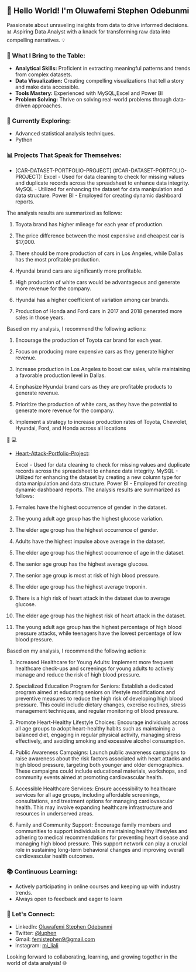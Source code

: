 

## 👋 Hello World! I'm Oluwafemi Stephen Odebunmi 

Passionate about unraveling insights from data to drive informed decisions. 📊 Aspiring Data Analyst with a knack for transforming raw data into compelling narratives. 💡

### 🚀 What I Bring to the Table:

- **Analytical Skills:** Proficient in extracting meaningful patterns and trends from complex datasets.
- **Data Visualization:** Creating compelling visualizations that tell a story and make data accessible.
- **Tools Mastery:** Experienced with MySQL,Excel and Power BI
- **Problem Solving:** Thrive on solving real-world problems through data-driven approaches.

### 🌱 Currently Exploring:

- Advanced statistical analysis techniques.
- Python 

### 📊 Projects That Speak for Themselves:

- [CAR-DATASET-PORTFOLIO-PROJECT]
(#CAR-DATASET-PORTFOLIO-PROJECT): 
	Excel - Used for data cleaning to check for missing values and duplicate records across the spreadsheet to enhance data integrity.
	MySQL - Utilized for enhancing the dataset for data manipulation and data structure.
	Power BI - Employed for creating dynamic dashboard reports.

The analysis results are summarized as follows:

1.	Toyota brand has higher mileage for each year of production.
   
2.	The price difference between the most expensive and cheapest car is $17,000.

3.	There should be more production of cars in Los Angeles, while Dallas has the most profitable production.
	
4.	Hyundai brand cars are significantly more profitable.
	
5.	High production of white cars would be advantageous and generate more revenue for the company.
	
6.	Hyundai has a higher coefficient of variation among car brands.
	
7.	Production of Honda and Ford cars in 2017 and 2018 generated more sales in those years.
	
Based on my analysis, I recommend the following actions:

1. Encourage the production of Toyota car brand for each year.
   
2. Focus on producing more expensive cars as they generate higher revenue.
   
3. Increase production in Los Angeles to boost car sales, while maintaining a favorable production level in Dallas.
   
4. Emphasize Hyundai brand cars as they are profitable products to generate revenue.
   
5. Prioritize the production of white cars, as they have the potential to generate more revenue for the company.

6. Implement a strategy to increase production rates of Toyota, Chevrolet, Hyundai, Ford, and Honda across all locations




🚗 💻

- [Heart-Attack-Portfolio-Project](##https://github.com/Luphen1/Heart-Attack-Portfolio-Project-): 

	Excel - Used for data cleaning to check for missing values and duplicate records across the spreadsheet to enhance data integrity.
	MySQL - Utilized for enhancing the dataset by creating a new column type for data manipulation and data structure.
	Power BI - Employed for creating dynamic dashboard reports.
The analysis results are summarized as follows:
1.	Females have the highest occurrence of gender in the dataset.
   
2.	The young adult age group has the highest glucose variation.
	
3.	The elder age group has the highest occurrence of gender.
	
4.	Adults have the highest impulse above average in the dataset.
	
5.	The elder age group has the highest occurrence of age in the dataset.
	
6.	The senior age group has the highest average glucose.
	
7.	The senior age group is most at risk of high blood pressure.
	
8.	The elder age group has the highest average troponin.
	
9.	There is a high risk of heart attack in the dataset due to average glucose.
	
10.	The elder age group has the highest risk of heart attack in the dataset.
	
11.	The young adult age group has the highest percentage of high blood pressure attacks, while teenagers have the lowest percentage of low blood pressure.


Based on my analysis, I recommend the following actions:

1. Increased Healthcare for Young Adults: Implement more frequent healthcare check-ups and screenings for young adults to actively manage and reduce the risk of high blood pressure.
   
2. Specialized Education Program for Seniors: Establish a dedicated program aimed at educating seniors on lifestyle modifications and preventive measures to reduce the high risk of developing high blood pressure. This could include dietary changes, exercise routines, stress management techniques, and regular monitoring of blood pressure.

3. Promote Heart-Healthy Lifestyle Choices: Encourage individuals across all age groups to adopt heart-healthy habits such as maintaining a balanced diet, engaging in regular physical activity, managing stress effectively, and avoiding smoking and excessive alcohol consumption.
   
4. Public Awareness Campaigns: Launch public awareness campaigns to raise awareness about the risk factors associated with heart attacks and high blood pressure, targeting both younger and older demographics. These campaigns could include educational materials, workshops, and community events aimed at promoting cardiovascular health.
   
5. Accessible Healthcare Services: Ensure accessibility to healthcare services for all age groups, including affordable screenings, consultations, and treatment options for managing cardiovascular health. This may involve expanding healthcare infrastructure and resources in underserved areas.
   
6. Family and Community Support: Encourage family members and communities to support individuals in maintaining healthy lifestyles and adhering to medical recommendations for preventing heart disease and managing high blood pressure. This support network can play a crucial role in sustaining long-term behavioral changes and improving overall cardiovascular health outcomes.



### 📚 Continuous Learning:

- Actively participating in online courses and keeping up with industry trends.
- Always open to feedback and eager to learn 
### 🤝 Let's Connect:

- LinkedIn: [Oluwafemi Stephen Odebunmi ](#www.linkedin.com/in/oluwafemi-odebunmi-666955245)
- Twitter: [@luphen](link-to-twitter)
- Gmail: [femistephen9@gmail.com](#femistephen9@gmail.com)
- instagram: [mi_liali](#mi_liali)
  

Looking forward to collaborating, learning, and growing together in the world of data analysis! 🌐


